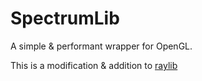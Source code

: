 # SpectrumLib
A simple &amp; performant wrapper for OpenGL.

This is a modification & addition to [raylib](https://github.com/raysan5/raylib)